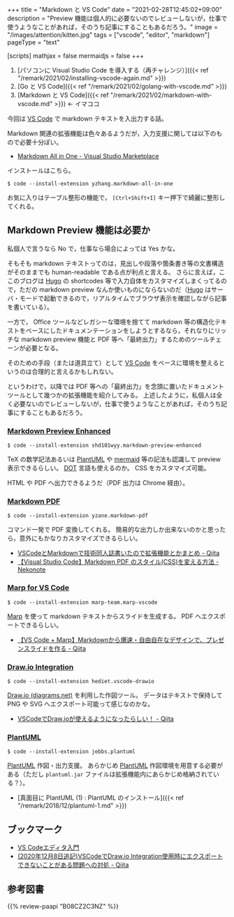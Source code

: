 +++
title = "Markdown と VS Code"
date =  "2021-02-28T12:45:02+09:00"
description = "Preview 機能は個人的に必要ないのでレビューしないが，仕事で使うようなことがあれば，そのうち記事にすることもあるだろう。"
image = "/images/attention/kitten.jpg"
tags = ["vscode", "editor", "markdown"]
pageType = "text"

[scripts]
  mathjax = false
  mermaidjs = false
+++

1. [パソコンに Visual Studio Code を導入する（再チャレンジ）]({{< ref "/remark/2021/02/installing-vscode-again.md" >}})
2. [Go と VS Code]({{< ref "/remark/2021/02/golang-with-vscode.md" >}})
3. [Markdown と VS Code]({{< ref "/remark/2021/02/markdown-with-vscode.md" >}}) ← イマココ

今回は [VS Code] で markdown テキストを入出力する話。

Markdown 関連の拡張機能は色々あるようだが，入力支援に関しては以下のもので必要十分ぽい。

- [Markdown All in One - Visual Studio Marketplace](https://marketplace.visualstudio.com/items?itemName=yzhang.markdown-all-in-one)

インストールはこちら。

```text
$ code --install-extension yzhang.markdown-all-in-one
```

お気に入りはテーブル整形の機能で， `[Ctrl+Shift+I]` キー押下で綺麗に整形してくれる。

## Markdown Preview 機能は必要か

私個人で言うなら No で，仕事なら場合によっては Yes かな。

そもそも markdown テキストってのは，見出しや段落や箇条書き等の文書構造がそのままでも human-readable である点が利点と言える。
さらに言えば，ここのブログは [Hugo] の shortcodes 等で入力自体をカスタマイズしまくってるので，ただの markdown preview なんか使いものにならないのだ（[Hugo] はサーバ・モードで起動できるので，リアルタイムでブラウザ表示を確認しながら記事を書いている）。

一方で， Office ツールなどレガシーな環境を捨てて markdown 等の構造化テキストをベースにしたドキュメンテーションをしようとするなら，それなりにリッチな markdown preview 機能と PDF 等へ「最終出力」するためのツールチェーンが必要となる。

そのための手段（または道具立て）として [VS Code] をベースに環境を整えるというのは合理的と言えるかもしれない。

というわけで，以降では PDF 等への「最終出力」を念頭に置いたドキュメントツールとして幾つかの拡張機能を紹介してみる。
上述したように，私個人は全く必要ないのでレビューしないが，仕事で使うようなことがあれば，そのうち記事にすることもあるだろう。

### [Markdown Preview Enhanced](https://marketplace.visualstudio.com/items?itemName=shd101wyy.markdown-preview-enhanced "Markdown Preview Enhanced - Visual Studio Marketplace")

```text
$ code --install-extension shd101wyy.markdown-preview-enhanced
```

TeX の数学記法あるいは [PlantUML] や [mermaid] 等の記法も認識して preview 表示できるらしい。
[DOT] 言語も使えるのか。
CSS をカスタマイズ可能。

HTML や PDF へ出力できるようだ（PDF 出力は Chrome 経由）。

### [Markdown PDF](https://marketplace.visualstudio.com/items?itemName=yzane.markdown-pdf "Markdown PDF - Visual Studio Marketplace")

```text
$ code --install-extension yzane.markdown-pdf
```

コマンド一発で PDF 変換してくれる。
簡易的な出力しか出来ないのかと思ったら，意外にもかなりカスタマイズできるらしい。

- [VSCodeとMarkdownで技術同人誌書いたので拡張機能とかまとめ - Qiita](https://qiita.com/reona396/items/40b234108f7664267db8)
- [【Visual Studio Code】Markdown PDF のスタイル(CSS)を変える方法 - Nekonote](https://h-s-hige.hateblo.jp/entry/20190405/1554467885)

### [Marp for VS Code](https://marketplace.visualstudio.com/items?itemName=marp-team.marp-vscode "Marp for VS Code - Visual Studio Marketplace")

```text
$ code --install-extension marp-team.marp-vscode
```

[Marp] を使って markdown テキストからスライドを生成する。
PDF へエクスポートできるらしい。

- [【VS Code + Marp】Markdownから爆速・自由自在なデザインで、プレゼンスライドを作る - Qiita](https://qiita.com/tomo_makes/items/aafae4021986553ae1d8)

### [Draw.io Integration](https://marketplace.visualstudio.com/items?itemName=hediet.vscode-drawio "Draw.io Integration - Visual Studio Marketplace")

```text
$ code --install-extension hediet.vscode-drawio
```

[Draw.io (diagrams.net)](https://app.diagrams.net/) を利用した作図ツール。
データはテキストで保持して PNG や SVG へエクスポート可能って感じなのかな。

- [VSCodeでDraw.ioが使えるようになったらしい！ - Qiita](https://qiita.com/riku-shiru/items/5ab7c5aecdfea323ec4e)

### [PlantUML](https://marketplace.visualstudio.com/items?itemName=jebbs.plantuml "PlantUML - Visual Studio Marketplace")

```text
$ code --install-extension jebbs.plantuml
```

[PlantUML] 作図・出力支援。
あらかじめ [PlantUML] 作図環境を用意する必要がある（ただし `plantuml.jar` ファイルは拡張機能内にあらかじめ格納されている？）。

- [真面目に PlantUML (1) : PlantUML のインストール]({{< ref "/remark/2018/12/plantuml-1.md" >}})

## ブックマーク

- [VS Codeエディタ入門](https://zenn.dev/karaage0703/books/80b6999d429abc8051bb)
- [(2020年12月8日追記)VSCodeでDraw.io Integration使用時にエクスポートできないことがある問題への対処 - Qiita](https://qiita.com/tfukumori/items/0f2b52088cd39f5c124e)

[VS Code]: https://code.visualstudio.com/ "Visual Studio Code - Code Editing. Redefined"
[Hugo]: https://gohugo.io/ "The world’s fastest framework for building websites | Hugo"
[PlantUML]: http://plantuml.com/ "Open-source tool that uses simple textual descriptions to draw UML diagrams."
[mermaid]: https://mermaidjs.github.io/
[DOT]: https://graphviz.gitlab.io/_pages/doc/info/lang.html "The DOT Language"
[Marp]: https://marp.app/ "Marp: Markdown Presentation Ecosystem"

## 参考図書

{{% review-paapi "B08CZ2C3NZ" %}} <!-- Software Design (2020年8月号) -->
